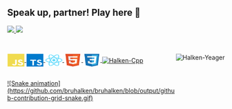 ## Speak up, partner! Play here 👋



 <div>
  <a href="https://github.com/bruhalken">
  <img height="180em" src="https://github-readme-stats.vercel.app/api?username=bruhalken&show_icons=true&theme=synthwave&include_all_commits=true&count_private=true"/>
  <img height="130em" src="https://github-readme-stats.vercel.app/api/top-langs/?username=bruhalken&layout=compact&langs_count=7&theme=synthwave"/>
</div>
  
##
  
<div style="display: inline_block"><br>
  <img align="center" alt="Halken-Js" height="30" width="40" src="https://raw.githubusercontent.com/devicons/devicon/master/icons/javascript/javascript-plain.svg">
  <img align="center" alt="Halken-Ts" height="30" width="40" src="https://raw.githubusercontent.com/devicons/devicon/master/icons/typescript/typescript-plain.svg">
  <img align="center" alt="Halken-React" height="30" width="40" src="https://raw.githubusercontent.com/devicons/devicon/master/icons/react/react-original.svg">
  <img align="center" alt="Halken-HTML" height="30" width="40" src="https://raw.githubusercontent.com/devicons/devicon/master/icons/html5/html5-original.svg">
  <img align="center" alt="Halken-CSS" height="30" width="40" src="https://raw.githubusercontent.com/devicons/devicon/master/icons/css3/css3-original.svg">
  <img align="center" alt="Halken-Cpp" height="30" width="40" src="https://cdn.jsdelivr.net/gh/devicons/devicon/icons/cplusplus/cplusplus-original.svg">
  <img align="right"  alt="Halken-Yeager" height="150" src="https://pbs.twimg.com/profile_images/1333250827293605890/4ZmufG_j_400x400.jpg">
</div>
  
  ##
 
<div> 
 ![Snake animation](https://github.com/bruhalken/bruhalken/blob/output/github-contribution-grid-snake.gif)
</div>

